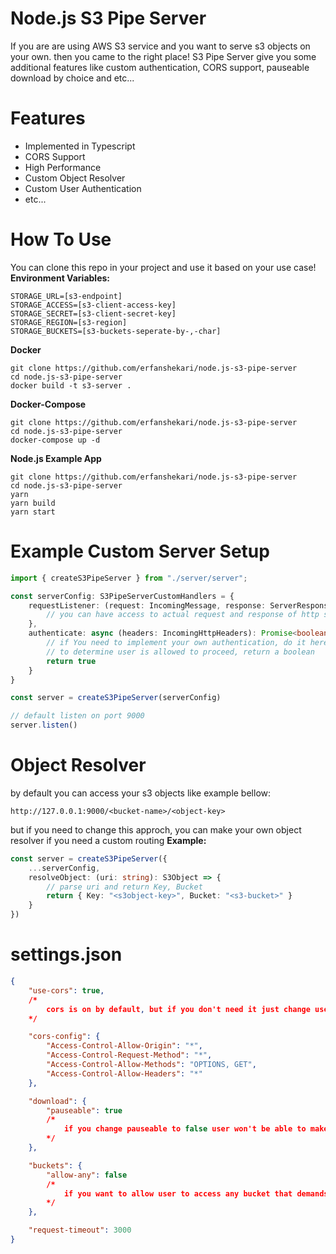 # Node.js S3 Pipe Server

If you are are using AWS S3 service and you want to serve s3 objects on your own. then you came to the right place! S3 Pipe Server give you some additional features like custom authentication, CORS support, pauseable download by choice and etc...

# Features

 - Implemented in Typescript
 - CORS Support
 - High Performance
 - Custom Object Resolver
 - Custom User Authentication
 - etc...
 
# How To Use
You can clone this repo in your project and use it based on your use case!
**Environment Variables:**

    STORAGE_URL=[s3-endpoint]
    STORAGE_ACCESS=[s3-client-access-key]
    STORAGE_SECRET=[s3-client-secret-key]
    STORAGE_REGION=[s3-region]
    STORAGE_BUCKETS=[s3-buckets-seperate-by-,-char]

**Docker**
````shell
git clone https://github.com/erfanshekari/node.js-s3-pipe-server
cd node.js-s3-pipe-server
docker build -t s3-server .
````

**Docker-Compose**

````shell
git clone https://github.com/erfanshekari/node.js-s3-pipe-server
cd node.js-s3-pipe-server
docker-compose up -d
````

**Node.js Example App**
````shell
git clone https://github.com/erfanshekari/node.js-s3-pipe-server
cd node.js-s3-pipe-server
yarn
yarn build
yarn start
````

# Example Custom Server Setup
````typescript
import { createS3PipeServer } from "./server/server";

const serverConfig: S3PipeServerCustomHandlers = {
    requestListener: (request: IncomingMessage, response: ServerResponse) => {
        // you can have access to actual request and response of http server
    },
    authenticate: async (headers: IncomingHttpHeaders): Promise<boolean> => {
        // if You need to implement your own authentication, do it here 
        // to determine user is allowed to proceed, return a boolean
        return true
    }
}

const server = createS3PipeServer(serverConfig)

// default listen on port 9000
server.listen()
````
# Object Resolver
by default you can access your s3 objects like example bellow:
~~~~
http://127.0.0.1:9000/<bucket-name>/<object-key>
~~~~

but if you need to change this approch, you can make your own object resolver if you need a custom routing
**Example:**
~~~~typescript
const server = createS3PipeServer({
    ...serverConfig,
    resolveObject: (uri: string): S3Object => {
        // parse uri and return Key, Bucket
        return { Key: "<s3object-key>", Bucket: "<s3-bucket>" }
    }
})
~~~~

# settings.json

~~~~json
{    
    "use-cors": true,
    /*
        cors is on by default, but if you don't need it just change use-cors to false
    */

    "cors-config": {
        "Access-Control-Allow-Origin": "*",
        "Access-Control-Request-Method": "*",
        "Access-Control-Allow-Methods": "OPTIONS, GET",
        "Access-Control-Allow-Headers": "*"
    },

    "download": {
        "pauseable": true
        /*
            if you change pauseable to false user won't be able to make partial request for objects
        */
    },

    "buckets": {
        "allow-any": false
        /*
            if you want to allow user to access any bucket that demands. set allow-any to true
        */
    },

    "request-timeout": 3000
}
~~~~